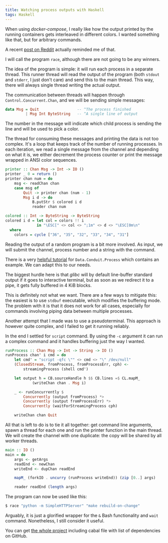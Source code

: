 ```yaml
---
title: Watching process outputs with Haskell
tags: Haskell
---
```


When using *docker-compose*, I really like how the output printed by the
running containers gets interleaved in different colors. I wanted something
like that, but for arbitrary commands.

A recent [post on Reddit] actually reminded me of that.

[post on Reddit]: https://www.reddit.com/r/haskell/comments/41za4n/streaming_a_unix_tools_output_to_haskell/

I will call the program `race`, although there are not going to be any winners.

The idea of the program is simple: it will run each process in a separate
thread. This runner thread will read the output of the program (both `stdout`
and `stderr`, I just don't care) and send this to the main thread. This way,
there will always single thread writing the actual output.

The communication between threads will happen through
`Control.Concurrent.Chan`, and we will be sending simple messages:

```haskell
data Msg = Quit                 -- ^The process finished
         | Msg Int ByteString   -- ^A single line of output
```

The number in the message will indicate which child process is sending the line
and will be used to pick a color.

The thread for consuming these messages and printing the data is not too
complex. It's a loop that keeps track of the number of running processes. In
each iteration, we read a single message from the channel and depending on
what it is, we either decrement the process counter or print the message
wrapped in ANSI color sequences.

```haskell
printer :: Chan Msg -> Int -> IO ()
printer _ 0 = return ()
printer chan num = do
    msg <- readChan chan
    case msg of
        Quit -> printer chan (num - 1)
        Msg i d -> do
            B.putStr $ colored i d
            reader chan num

colored :: Int -> ByteString -> ByteString
colored i d = let col = colors !! i
              in "\ESC[" <> col <> ";1m" <> d <> "\ESC[0m\n"
  where
    colors = cycle ["36", "35", "32", "33", "34", "31"]
```

Reading the output of a random program is a bit more involved. As input, we
will submit the channel, process number and a string with the command.

There is a very [helpful tutorial] for `Data.Conduit.Process` which contains an
example. We can adapt this to our needs.

[helpful tutorial]: https://github.com/snoyberg/conduit/blob/master/PROCESS.md

The biggest hurdle here is that *glibc* will by default line-buffer standard
output if it goes to interactive terminal, but as soon as we redirect it to a
pipe, it gets fully buffered in 4 KiB blocks.

This is definitely not what we want. There are a few ways to mitigate this:
the easiest is to use `stdbuf` executable, which modifies the buffering mode.
The problem with it is that it does not work for all cases, especially for
commands involving piping data between multiple processes.

Another attempt that I made was to use a pseudoterminal. This approach is
however quite complex, and I failed to get it running reliably.

In the end I settled for `script` command. By using the `-c` argument it can
run a complex command and it handles buffering just the way I wanted.

```haskell
runProcess :: Chan Msg -> Int -> String -> IO ()
runProcess chan' i cmd = do
    let cmd' = "script -qfc \"" <> cmd <> "\" /dev/null"
    (ClosedStream, fromProcess, fromProcessErr, cph) <-
        streamingProcess (shell cmd')

    let output h = CB.sourceHandle h $$ CB.lines =$ CL.mapM_
            (writeChan chan . Msg i)

    _ <- runConcurrently $
        Concurrently (output fromProcess) *>
        Concurrently (output fromProcessErr) *>
        Concurrently (waitForStreamingProcess cph)

    writeChan chan Quit
```

All that is left to do is to tie it all together: get command line arguments,
spawn a thread for each one and run the printer function in the main thread. We
will create the channel with one duplicate: the copy will be shared by all
worker threads.

```haskell
main :: IO ()
main = do
    args <- getArgs
    readEnd <- newChan
    writeEnd <- dupChan readEnd

    mapM_ (forkIO . uncurry (runProcess writeEnd)) (zip [0..] args)

    reader readEnd (length args)
```

The program can now be used like this:

```bash
$ race "python -m SimpleHTTPServer" "make rebuild-on-change"
```

Arguably, it is just a glorified wrapper for the `&` Bash functionality and
`wait` command. Nonetheless, I still consider it useful.

You can get [the whole project] including cabal file with list of dependencies
on GitHub.

[the whole project]: https://github.com/lubomir/race
